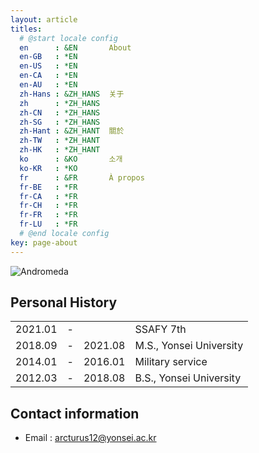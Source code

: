 ```yaml
---
layout: article
titles:
  # @start locale config
  en      : &EN       About
  en-GB   : *EN
  en-US   : *EN
  en-CA   : *EN
  en-AU   : *EN
  zh-Hans : &ZH_HANS  关于
  zh      : *ZH_HANS
  zh-CN   : *ZH_HANS
  zh-SG   : *ZH_HANS
  zh-Hant : &ZH_HANT  關於
  zh-TW   : *ZH_HANT
  zh-HK   : *ZH_HANT
  ko      : &KO       소개
  ko-KR   : *KO
  fr      : &FR       À propos
  fr-BE   : *FR
  fr-CA   : *FR
  fr-CH   : *FR
  fr-FR   : *FR
  fr-LU   : *FR
  # @end locale config
key: page-about
---
```


![Andromeda](https://upload.wikimedia.org/wikipedia/commons/thumb/8/8c/Andromeda_Galaxy_560mm_FL.jpg/2560px-Andromeda_Galaxy_560mm_FL.jpg)

## Personal History

|         |      |         |                         |
| ------- | ---- | ------- | ----------------------- |
| 2021.01 | -    |         | SSAFY 7th               |
| 2018.09 | -    | 2021.08 | M.S., Yonsei University |
| 2014.01 | -    | 2016.01 | Military service        |
| 2012.03 | -    | 2018.08 | B.S., Yonsei University |

## Contact information

- Email : arcturus12@yonsei.ac.kr

